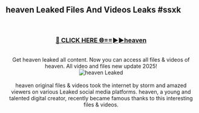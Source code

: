 ## heaven Leaked Files And Videos Leaks #ssxk
<br>
<div align="center">
<h3><a href="https://watchclip.my.id/heaven" rel="nofollow">🔴 CLICK HERE 🌐==►►heaven</a></h3>
<br>
Get heaven leaked all content. Now you can access all files & videos of heaven. All video and files new update 2025!
<br>
<a href="https://watchclip.my.id/heaven" rel="nofollow" data-target="animated-image.originalLink"><img src="https://i.ibb.co.com/WyWwxjT/player-gif2.gif" alt="heaven Leaked" style="max-width: 100%; display: inline-block;" data-target="animated-image.originalImage"></a>
<br><br>
heaven original files & videos took the internet by storm and amazed viewers on various Leaked social media platforms. heaven, a young and talented digital creator, recently became famous thanks to this interesting files & videos.
</div>
<br>